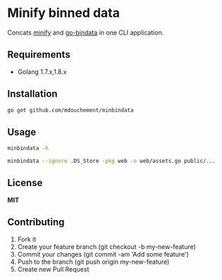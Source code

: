 # Minify binned data

Concats [minify](github.com/tdewolff/minify) and [go-bindata](github.com/jteeuwen/go-bindata) in one CLI application.

## Requirements

- Golang 1.7.x,1.8.x

## Installation

```sh
go get github.com/mdouchement/minbindata
```

## Usage

```sh
minbindata -h
```

```sh
minbindata --ignore .DS_Store -pkg web -o web/assets.go public/...
```


## License

**MIT**

## Contributing

1. Fork it
2. Create your feature branch (git checkout -b my-new-feature)
3. Commit your changes (git commit -am 'Add some feature')
5. Push to the branch (git push origin my-new-feature)
6. Create new Pull Request
